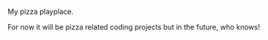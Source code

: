 My pizza playplace. 

For now it will be pizza related coding projects but in the future, who knows!